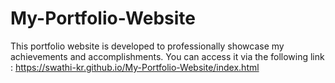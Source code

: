 # My-Portfolio-Website
This portfolio website is developed to professionally showcase my achievements and accomplishments.
You can access it via the following link : https://swathi-kr.github.io/My-Portfolio-Website/index.html

